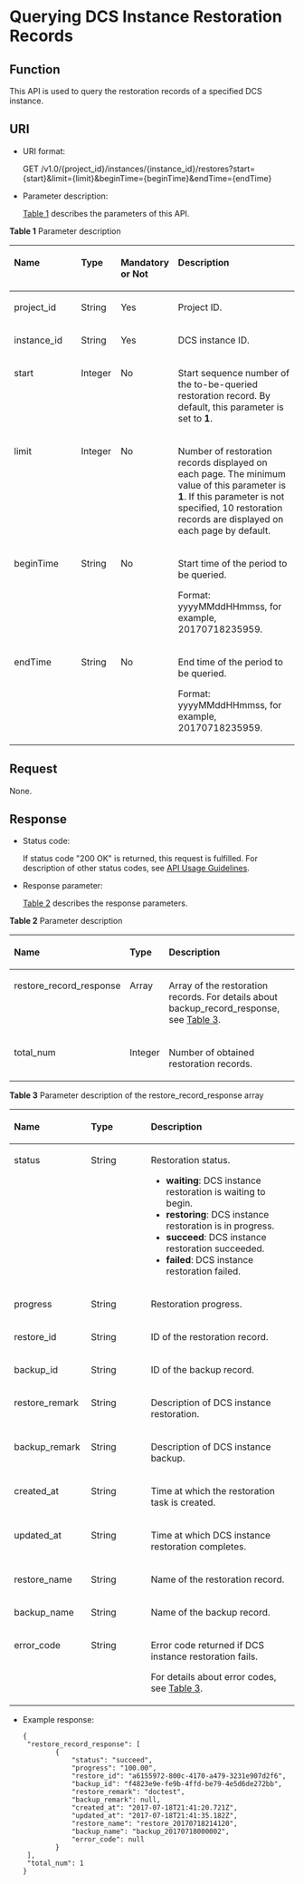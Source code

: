 # Querying DCS Instance Restoration Records<a name="EN-US_TOPIC_0237964372"></a>

## Function<a name="section19609461"></a>

This API is used to query the restoration records of a specified DCS instance.

## URI<a name="section42267424"></a>

-   URI format:

    GET /v1.0/\{project\_id\}/instances/\{instance\_id\}/restores?start=\{start\}&limit=\{limit\}&beginTime=\{beginTime\}&endTime=\{endTime\}

-   Parameter description:

    [Table 1](#d0e6725)  describes the parameters of this API.


**Table  1**  Parameter description

<a name="d0e6725"></a>
<table><thead align="left"><tr id="row28032468"><th class="cellrowborder" valign="top" width="25%" id="mcps1.2.5.1.1"><p id="p56037421"><a name="p56037421"></a><a name="p56037421"></a>Name</p>
</th>
<th class="cellrowborder" valign="top" width="14.000000000000002%" id="mcps1.2.5.1.2"><p id="p42737251"><a name="p42737251"></a><a name="p42737251"></a>Type</p>
</th>
<th class="cellrowborder" valign="top" width="15%" id="mcps1.2.5.1.3"><p id="p39165277"><a name="p39165277"></a><a name="p39165277"></a>Mandatory or Not</p>
</th>
<th class="cellrowborder" valign="top" width="46%" id="mcps1.2.5.1.4"><p id="p18270851"><a name="p18270851"></a><a name="p18270851"></a>Description</p>
</th>
</tr>
</thead>
<tbody><tr id="row3543999"><td class="cellrowborder" valign="top" width="25%" headers="mcps1.2.5.1.1 "><p id="p18628470"><a name="p18628470"></a><a name="p18628470"></a>project_id</p>
</td>
<td class="cellrowborder" valign="top" width="14.000000000000002%" headers="mcps1.2.5.1.2 "><p id="p32511122"><a name="p32511122"></a><a name="p32511122"></a>String</p>
</td>
<td class="cellrowborder" valign="top" width="15%" headers="mcps1.2.5.1.3 "><p id="p16155259"><a name="p16155259"></a><a name="p16155259"></a>Yes</p>
</td>
<td class="cellrowborder" valign="top" width="46%" headers="mcps1.2.5.1.4 "><p id="p33507608"><a name="p33507608"></a><a name="p33507608"></a>Project ID.</p>
</td>
</tr>
<tr id="row33133022"><td class="cellrowborder" valign="top" width="25%" headers="mcps1.2.5.1.1 "><p id="p66529125"><a name="p66529125"></a><a name="p66529125"></a>instance_id</p>
</td>
<td class="cellrowborder" valign="top" width="14.000000000000002%" headers="mcps1.2.5.1.2 "><p id="p20150036"><a name="p20150036"></a><a name="p20150036"></a>String</p>
</td>
<td class="cellrowborder" valign="top" width="15%" headers="mcps1.2.5.1.3 "><p id="p21540244"><a name="p21540244"></a><a name="p21540244"></a>Yes</p>
</td>
<td class="cellrowborder" valign="top" width="46%" headers="mcps1.2.5.1.4 "><p id="p67038221"><a name="p67038221"></a><a name="p67038221"></a>DCS instance ID.</p>
</td>
</tr>
<tr id="row66473078"><td class="cellrowborder" valign="top" width="25%" headers="mcps1.2.5.1.1 "><p id="p15610198"><a name="p15610198"></a><a name="p15610198"></a>start</p>
</td>
<td class="cellrowborder" valign="top" width="14.000000000000002%" headers="mcps1.2.5.1.2 "><p id="p56466498"><a name="p56466498"></a><a name="p56466498"></a>Integer</p>
</td>
<td class="cellrowborder" valign="top" width="15%" headers="mcps1.2.5.1.3 "><p id="p10383651"><a name="p10383651"></a><a name="p10383651"></a>No</p>
</td>
<td class="cellrowborder" valign="top" width="46%" headers="mcps1.2.5.1.4 "><p id="p35769441"><a name="p35769441"></a><a name="p35769441"></a>Start sequence number of the to-be-queried restoration record. By default, this parameter is set to <strong id="b53489518"><a name="b53489518"></a><a name="b53489518"></a>1</strong>.</p>
</td>
</tr>
<tr id="row11643619"><td class="cellrowborder" valign="top" width="25%" headers="mcps1.2.5.1.1 "><p id="p3609106"><a name="p3609106"></a><a name="p3609106"></a>limit</p>
</td>
<td class="cellrowborder" valign="top" width="14.000000000000002%" headers="mcps1.2.5.1.2 "><p id="p23902165"><a name="p23902165"></a><a name="p23902165"></a>Integer</p>
</td>
<td class="cellrowborder" valign="top" width="15%" headers="mcps1.2.5.1.3 "><p id="p57027221"><a name="p57027221"></a><a name="p57027221"></a>No</p>
</td>
<td class="cellrowborder" valign="top" width="46%" headers="mcps1.2.5.1.4 "><p id="p55802169"><a name="p55802169"></a><a name="p55802169"></a>Number of restoration records displayed on each page. The minimum value of this parameter is <strong id="b32457476"><a name="b32457476"></a><a name="b32457476"></a>1</strong>. If this parameter is not specified, 10 restoration records are displayed on each page by default.</p>
</td>
</tr>
<tr id="row23681834"><td class="cellrowborder" valign="top" width="25%" headers="mcps1.2.5.1.1 "><p id="p39180367"><a name="p39180367"></a><a name="p39180367"></a>beginTime</p>
</td>
<td class="cellrowborder" valign="top" width="14.000000000000002%" headers="mcps1.2.5.1.2 "><p id="p19493136"><a name="p19493136"></a><a name="p19493136"></a>String</p>
</td>
<td class="cellrowborder" valign="top" width="15%" headers="mcps1.2.5.1.3 "><p id="p35440215"><a name="p35440215"></a><a name="p35440215"></a>No</p>
</td>
<td class="cellrowborder" valign="top" width="46%" headers="mcps1.2.5.1.4 "><p id="p52085129"><a name="p52085129"></a><a name="p52085129"></a>Start time of the period to be queried.</p>
<p id="p66112983"><a name="p66112983"></a><a name="p66112983"></a>Format: yyyyMMddHHmmss, for example, 20170718235959.</p>
</td>
</tr>
<tr id="row58145936"><td class="cellrowborder" valign="top" width="25%" headers="mcps1.2.5.1.1 "><p id="p12200404"><a name="p12200404"></a><a name="p12200404"></a>endTime</p>
</td>
<td class="cellrowborder" valign="top" width="14.000000000000002%" headers="mcps1.2.5.1.2 "><p id="p48708668"><a name="p48708668"></a><a name="p48708668"></a>String</p>
</td>
<td class="cellrowborder" valign="top" width="15%" headers="mcps1.2.5.1.3 "><p id="p53088049"><a name="p53088049"></a><a name="p53088049"></a>No</p>
</td>
<td class="cellrowborder" valign="top" width="46%" headers="mcps1.2.5.1.4 "><p id="p5164698"><a name="p5164698"></a><a name="p5164698"></a>End time of the period to be queried.</p>
<p id="p46482286"><a name="p46482286"></a><a name="p46482286"></a>Format: yyyyMMddHHmmss, for example, 20170718235959.</p>
</td>
</tr>
</tbody>
</table>

## Request<a name="section44862504"></a>

None.

## Response<a name="section1109357"></a>

-   Status code:

    If status code "200 OK" is returned, this request is fulfilled. For description of other status codes, see  [API Usage Guidelines](api-usage-guidelines.md).

-   Response parameter:

    [Table 2](#d0e6860)  describes the response parameters.


**Table  2**  Parameter description

<a name="d0e6860"></a>
<table><thead align="left"><tr id="row8197194"><th class="cellrowborder" valign="top" width="25%" id="mcps1.2.4.1.1"><p id="p59992969"><a name="p59992969"></a><a name="p59992969"></a>Name</p>
</th>
<th class="cellrowborder" valign="top" width="12%" id="mcps1.2.4.1.2"><p id="p27592345"><a name="p27592345"></a><a name="p27592345"></a>Type</p>
</th>
<th class="cellrowborder" valign="top" width="63%" id="mcps1.2.4.1.3"><p id="p20387490"><a name="p20387490"></a><a name="p20387490"></a>Description</p>
</th>
</tr>
</thead>
<tbody><tr id="row40773963"><td class="cellrowborder" valign="top" width="25%" headers="mcps1.2.4.1.1 "><p id="p14356668"><a name="p14356668"></a><a name="p14356668"></a>restore_record_response</p>
</td>
<td class="cellrowborder" valign="top" width="12%" headers="mcps1.2.4.1.2 "><p id="p22039454"><a name="p22039454"></a><a name="p22039454"></a>Array</p>
</td>
<td class="cellrowborder" valign="top" width="63%" headers="mcps1.2.4.1.3 "><p id="p40365336"><a name="p40365336"></a><a name="p40365336"></a>Array of the restoration records. For details about backup_record_response, see <a href="#table36973149">Table 3</a>.</p>
</td>
</tr>
<tr id="row48366803"><td class="cellrowborder" valign="top" width="25%" headers="mcps1.2.4.1.1 "><p id="p25396983"><a name="p25396983"></a><a name="p25396983"></a>total_num</p>
</td>
<td class="cellrowborder" valign="top" width="12%" headers="mcps1.2.4.1.2 "><p id="p43889706"><a name="p43889706"></a><a name="p43889706"></a>Integer</p>
</td>
<td class="cellrowborder" valign="top" width="63%" headers="mcps1.2.4.1.3 "><p id="p65405335"><a name="p65405335"></a><a name="p65405335"></a>Number of obtained restoration records.</p>
</td>
</tr>
</tbody>
</table>

**Table  3**  Parameter description of the restore\_record\_response array

<a name="table36973149"></a>
<table><thead align="left"><tr id="row10063389"><th class="cellrowborder" valign="top" width="27%" id="mcps1.2.4.1.1"><p id="p9828220"><a name="p9828220"></a><a name="p9828220"></a>Name</p>
</th>
<th class="cellrowborder" valign="top" width="21%" id="mcps1.2.4.1.2"><p id="p57888388"><a name="p57888388"></a><a name="p57888388"></a>Type</p>
</th>
<th class="cellrowborder" valign="top" width="52%" id="mcps1.2.4.1.3"><p id="p58447836"><a name="p58447836"></a><a name="p58447836"></a>Description</p>
</th>
</tr>
</thead>
<tbody><tr id="row36654252"><td class="cellrowborder" valign="top" width="27%" headers="mcps1.2.4.1.1 "><p id="p16204445"><a name="p16204445"></a><a name="p16204445"></a>status</p>
</td>
<td class="cellrowborder" valign="top" width="21%" headers="mcps1.2.4.1.2 "><p id="p37491670"><a name="p37491670"></a><a name="p37491670"></a>String</p>
</td>
<td class="cellrowborder" valign="top" width="52%" headers="mcps1.2.4.1.3 "><p id="p16926464"><a name="p16926464"></a><a name="p16926464"></a>Restoration status.</p>
<a name="ul18120455"></a><a name="ul18120455"></a><ul id="ul18120455"><li><strong id="b58470749"><a name="b58470749"></a><a name="b58470749"></a>waiting</strong>: DCS instance restoration is waiting to begin.</li><li><strong id="b38510199"><a name="b38510199"></a><a name="b38510199"></a>restoring</strong>: DCS instance restoration is in progress.</li><li><strong id="b32318397"><a name="b32318397"></a><a name="b32318397"></a>succeed</strong>: DCS instance restoration succeeded.</li><li><strong id="b544537"><a name="b544537"></a><a name="b544537"></a>failed</strong>: DCS instance restoration failed.</li></ul>
</td>
</tr>
<tr id="row4900833"><td class="cellrowborder" valign="top" width="27%" headers="mcps1.2.4.1.1 "><p id="p61423222"><a name="p61423222"></a><a name="p61423222"></a>progress</p>
</td>
<td class="cellrowborder" valign="top" width="21%" headers="mcps1.2.4.1.2 "><p id="p9225108"><a name="p9225108"></a><a name="p9225108"></a>String</p>
</td>
<td class="cellrowborder" valign="top" width="52%" headers="mcps1.2.4.1.3 "><p id="p9036258"><a name="p9036258"></a><a name="p9036258"></a>Restoration progress.</p>
</td>
</tr>
<tr id="row14217458"><td class="cellrowborder" valign="top" width="27%" headers="mcps1.2.4.1.1 "><p id="p10763468"><a name="p10763468"></a><a name="p10763468"></a>restore_id</p>
</td>
<td class="cellrowborder" valign="top" width="21%" headers="mcps1.2.4.1.2 "><p id="p66534570"><a name="p66534570"></a><a name="p66534570"></a>String</p>
</td>
<td class="cellrowborder" valign="top" width="52%" headers="mcps1.2.4.1.3 "><p id="p20591093"><a name="p20591093"></a><a name="p20591093"></a>ID of the restoration record.</p>
</td>
</tr>
<tr id="row51102110"><td class="cellrowborder" valign="top" width="27%" headers="mcps1.2.4.1.1 "><p id="p45630263"><a name="p45630263"></a><a name="p45630263"></a>backup_id</p>
</td>
<td class="cellrowborder" valign="top" width="21%" headers="mcps1.2.4.1.2 "><p id="p5063792"><a name="p5063792"></a><a name="p5063792"></a>String</p>
</td>
<td class="cellrowborder" valign="top" width="52%" headers="mcps1.2.4.1.3 "><p id="p7513969"><a name="p7513969"></a><a name="p7513969"></a>ID of the backup record.</p>
</td>
</tr>
<tr id="row516860"><td class="cellrowborder" valign="top" width="27%" headers="mcps1.2.4.1.1 "><p id="p41865725"><a name="p41865725"></a><a name="p41865725"></a>restore_remark</p>
</td>
<td class="cellrowborder" valign="top" width="21%" headers="mcps1.2.4.1.2 "><p id="p35680603"><a name="p35680603"></a><a name="p35680603"></a>String</p>
</td>
<td class="cellrowborder" valign="top" width="52%" headers="mcps1.2.4.1.3 "><p id="p4447741"><a name="p4447741"></a><a name="p4447741"></a>Description of DCS instance restoration.</p>
</td>
</tr>
<tr id="row40029676"><td class="cellrowborder" valign="top" width="27%" headers="mcps1.2.4.1.1 "><p id="p21178287"><a name="p21178287"></a><a name="p21178287"></a>backup_remark</p>
</td>
<td class="cellrowborder" valign="top" width="21%" headers="mcps1.2.4.1.2 "><p id="p37719724"><a name="p37719724"></a><a name="p37719724"></a>String</p>
</td>
<td class="cellrowborder" valign="top" width="52%" headers="mcps1.2.4.1.3 "><p id="p35398793"><a name="p35398793"></a><a name="p35398793"></a>Description of DCS instance backup.</p>
</td>
</tr>
<tr id="row50153683"><td class="cellrowborder" valign="top" width="27%" headers="mcps1.2.4.1.1 "><p id="p35916516"><a name="p35916516"></a><a name="p35916516"></a>created_at</p>
</td>
<td class="cellrowborder" valign="top" width="21%" headers="mcps1.2.4.1.2 "><p id="p23556649"><a name="p23556649"></a><a name="p23556649"></a>String</p>
</td>
<td class="cellrowborder" valign="top" width="52%" headers="mcps1.2.4.1.3 "><p id="p29040394"><a name="p29040394"></a><a name="p29040394"></a>Time at which the restoration task is created.</p>
</td>
</tr>
<tr id="row60036961"><td class="cellrowborder" valign="top" width="27%" headers="mcps1.2.4.1.1 "><p id="p31155705"><a name="p31155705"></a><a name="p31155705"></a>updated_at</p>
</td>
<td class="cellrowborder" valign="top" width="21%" headers="mcps1.2.4.1.2 "><p id="p40584161"><a name="p40584161"></a><a name="p40584161"></a>String</p>
</td>
<td class="cellrowborder" valign="top" width="52%" headers="mcps1.2.4.1.3 "><p id="p66091585"><a name="p66091585"></a><a name="p66091585"></a>Time at which DCS instance restoration completes.</p>
</td>
</tr>
<tr id="row57953358"><td class="cellrowborder" valign="top" width="27%" headers="mcps1.2.4.1.1 "><p id="p63710422"><a name="p63710422"></a><a name="p63710422"></a>restore_name</p>
</td>
<td class="cellrowborder" valign="top" width="21%" headers="mcps1.2.4.1.2 "><p id="p60270571"><a name="p60270571"></a><a name="p60270571"></a>String</p>
</td>
<td class="cellrowborder" valign="top" width="52%" headers="mcps1.2.4.1.3 "><p id="p50078068"><a name="p50078068"></a><a name="p50078068"></a>Name of the restoration record.</p>
</td>
</tr>
<tr id="row48049432"><td class="cellrowborder" valign="top" width="27%" headers="mcps1.2.4.1.1 "><p id="p66798763"><a name="p66798763"></a><a name="p66798763"></a>backup_name</p>
</td>
<td class="cellrowborder" valign="top" width="21%" headers="mcps1.2.4.1.2 "><p id="p41990694"><a name="p41990694"></a><a name="p41990694"></a>String</p>
</td>
<td class="cellrowborder" valign="top" width="52%" headers="mcps1.2.4.1.3 "><p id="p45803058"><a name="p45803058"></a><a name="p45803058"></a>Name of the backup record.</p>
</td>
</tr>
<tr id="row9574342"><td class="cellrowborder" valign="top" width="27%" headers="mcps1.2.4.1.1 "><p id="p37324205"><a name="p37324205"></a><a name="p37324205"></a>error_code</p>
</td>
<td class="cellrowborder" valign="top" width="21%" headers="mcps1.2.4.1.2 "><p id="p3361785"><a name="p3361785"></a><a name="p3361785"></a>String</p>
</td>
<td class="cellrowborder" valign="top" width="52%" headers="mcps1.2.4.1.3 "><p id="p3869202"><a name="p3869202"></a><a name="p3869202"></a>Error code returned if DCS instance restoration fails.</p>
<p id="p34822823"><a name="p34822823"></a><a name="p34822823"></a>For details about error codes, see <a href="querying-dcs-instance-backup-records.md#table39834343">Table 3</a>.</p>
</td>
</tr>
</tbody>
</table>

-   Example response:

    ```
    { 
     "restore_record_response": [ 
            { 
                "status": "succeed", 
                "progress": "100.00", 
                "restore_id": "a6155972-800c-4170-a479-3231e907d2f6", 
                "backup_id": "f4823e9e-fe9b-4ffd-be79-4e5d6de272bb", 
                "restore_remark": "doctest", 
                "backup_remark": null, 
                "created_at": "2017-07-18T21:41:20.721Z", 
                "updated_at": "2017-07-18T21:41:35.182Z", 
                "restore_name": "restore_20170718214120", 
                "backup_name": "backup_20170718000002", 
                "error_code": null 
            } 
     ], 
     "total_num": 1 
    }
    ```


